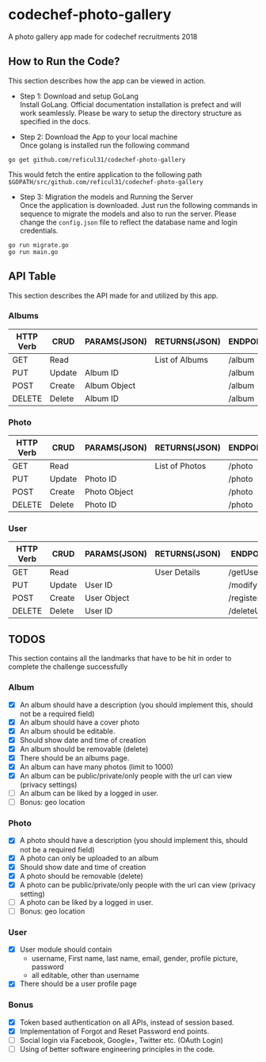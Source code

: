# codechef-photo-gallery
A photo gallery app made for codechef recruitments 2018

## How to Run the Code?
This section describes how the app can be viewed in action.

* Step 1: Download and setup GoLang  
Install GoLang. Official documentation installation is prefect and will work seamlessly. Please be wary to setup the directory structure as specified in the docs.

* Step 2: Download the App to your local machine  
Once golang is installed run the following command  
```
go get github.com/reficul31/codechef-photo-gallery
```
This would fetch the entire application to the following path ```$GOPATH/src/github.com/reficul31/codechef-photo-gallery```

* Step 3: Migration the models and Running the Server  
Once the application is downloaded. Just run the following commands in sequence to migrate the models and also to run the server. Please change the ```config.json``` file to reflect the database name and login credentials.
```
go run migrate.go
go run main.go
```

## API Table
This section describes the API made for and utilized by this app.

### Albums
| HTTP Verb | CRUD   | PARAMS(JSON) | RETURNS(JSON)  | ENDPOINT   |
|-----------|--------|--------------|----------------| -----------|
| GET       | Read   |              | List of Albums | /album     |
| PUT       | Update | Album ID     |                | /album     |
| POST      | Create | Album Object |                | /album     |
| DELETE    | Delete | Album ID     |                | /album     |

### Photo 
| HTTP Verb | CRUD   | PARAMS(JSON) | RETURNS(JSON)  | ENDPOINT   |
|-----------|--------|--------------|----------------| -----------|
| GET       | Read   |              | List of Photos | /photo     |
| PUT       | Update | Photo ID     |                | /photo     |
| POST      | Create | Photo Object |                | /photo     |
| DELETE    | Delete | Photo ID     |                | /photo     |

### User
| HTTP Verb | CRUD   | PARAMS(JSON) | RETURNS(JSON)  | ENDPOINT    |
|-----------|--------|--------------|----------------| ------------|
| GET       | Read   |              | User Details   | /getUser    |
| PUT       | Update | User ID      |                | /modifyUser |
| POST      | Create | User Object  |                | /register   |
| DELETE    | Delete | User ID      |                | /deleteUser |

## TODOS
This section contains all the landmarks that have to be hit in order to complete the challenge successfully
### Album  
- [x] An album should have a description (you should implement this, should not be a required field)
- [x] An album should have a cover photo
- [x] An album should be editable.
- [x] Should show date and time of creation
- [x] An album should be removable (delete)
- [x] There should be an albums page.
- [x] An album can have many photos (limit to 1000)
- [x] An album can be public/private/only people with the url can view (privacy settings)
- [ ] An album can be liked by a logged in user.
- [ ] Bonus: geo location
### Photo
- [x] A photo should have a description (you should implement this, should not be a required field)
- [x] A photo can only be uploaded to an album
- [x] Should show date and time of creation
- [x] A photo should be removable (delete)
- [x] A photo can be public/private/only people with the url can view (privacy setting)
- [ ] A photo can be liked by a logged in user.
- [ ] Bonus: geo location
### User
- [x] User module should contain
    - username, First name, last name, email, gender, profile picture, password
    - all editable, other than username
- [x] There should be a user profile page
### Bonus
- [x] Token based authentication on all APIs, instead of session based.
- [x] Implementation of Forgot and Reset Password end points. 
- [ ] Social login via Facebook, Google+, Twitter etc. (OAuth Login)
- [ ] Using of better software engineering principles in the code. 
